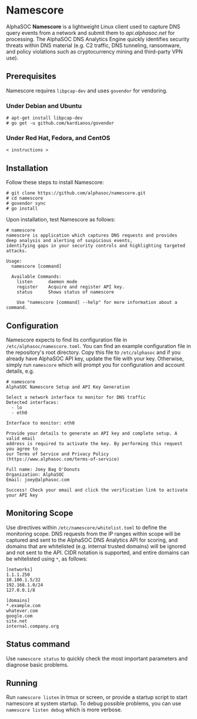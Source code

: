 # Namescore
AlphaSOC **Namescore** is a lightweight Linux client used to capture DNS query events from a network and submit them to _api.alphasoc.net_ for processing. The AlphaSOC DNS Analytics Engine quickly identifies security threats within DNS material (e.g. C2 traffic, DNS tunneling, ransomware, and policy violations such as cryptocurrency mining and third-party VPN use).

## Prerequisites
Namescore requires `libpcap-dev` and uses `govendor` for vendoring.

### Under Debian and Ubuntu
```
# apt-get install libpcap-dev
# go get -u github.com/kardianos/govendor
```

### Under Red Hat, Fedora, and CentOS
```
< instructions >
```


## Installation
Follow these steps to install Namescore:
```
# git clone https://github.com/alphasoc/namescore.git
# cd namescore
# govendor sync
# go install
```

Upon installation, test Namescore as follows:
```
# namescore
namescore is application which captures DNS requests and provides
deep analysis and alerting of suspicious events,
identifying gaps in your security controls and highlighting targeted attacks.

Usage:
  namescore [command]

  Available Commands:
    listen      daemon mode
    register    Acquire and register API key.
    status      Shows status of namescore

    Use "namescore [command] --help" for more information about a command.
```

## Configuration

Namescore expects to find its configuration file in `/etc/alphasoc/namescore.toml`. You can find an example configuration file in the repository's root directory. Copy this file to `/etc/alphasoc` and if you already have AlphaSOC API key, update the file with your key. Otherwise, simply run `namescore` which will prompt you for configuration and account details, e.g.

```
# namescore
AlphaSOC Namescore Setup and API Key Generation

Select a network interface to monitor for DNS traffic
Detected interfaces:
  - lo
  - eth0

Interface to monitor: eth0

Provide your details to generate an API key and complete setup. A valid email
address is required to activate the key. By performing this request you agree to
our Terms of Service and Privacy Policy (https://www.alphasoc.com/terms-of-service)

Full name: Joey Bag O'Donuts
Organization: AlphaSOC
Email: joey@alphasoc.com

Success! Check your email and click the verification link to activate your API key
```

## Monitoring Scope
Use directives within `/etc/namescore/whitelist.toml` to define the monitoring scope. DNS requests from the IP ranges within scope will be captured and sent to the AlphaSOC DNS Analytics API for scoring, and domains that are whitelisted (e.g. internal trusted domains) will be ignored and not sent to the API. CIDR notation is supported, and entire domains can be whitelisted using `*`, as follows:

```
[networks]
1.1.1.250
10.100.1.5/32
192.168.1.0/24
127.0.0.1/8

[domains] 
*.example.com 
whatever.com
google.com
site.net
internal.company.org
```

## Status command
Use `namescore status` to quickly check the most important parameters and diagnose basic problems.

## Running
Run `namescore listen` in tmux or screen, or provide a startup script to start namescore at system startup. To debug possible problems, you can use `namescore listen debug` which is more verbose.
